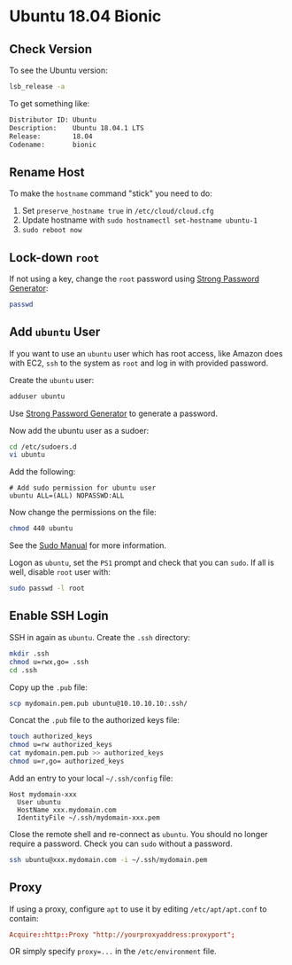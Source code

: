 # Ubuntu 18.04 Bionic

## Check Version

To see the Ubuntu version:

```sh
lsb_release -a
```

To get something like:

```txt
Distributor ID: Ubuntu
Description:    Ubuntu 18.04.1 LTS
Release:        18.04
Codename:       bionic
```

## Rename Host

To make the `hostname` command "stick" you need to do:

1. Set `preserve_hostname true` in `/etc/cloud/cloud.cfg`
2. Update hostname with `sudo hostnamectl set-hostname ubuntu-1`
3. `sudo reboot now`

## Lock-down `root`

If not using a key, change the `root` password using [Strong Password Generator](http://strongpasswordgenerator.com/):

```sh
passwd
```

## Add `ubuntu` User

If you want to use an `ubuntu` user which has root access, like Amazon does with EC2, `ssh` to the system as `root` and log in with provided password.

Create the `ubuntu` user:

```sh
adduser ubuntu
```

Use [Strong Password Generator](http://strongpasswordgenerator.com/) to generate a password.

Now add the ubuntu user as a sudoer:

```sh
cd /etc/sudoers.d
vi ubuntu
```

Add the following:

```sudo
# Add sudo permission for ubuntu user
ubuntu ALL=(ALL) NOPASSWD:ALL
```

Now change the permissions on the file:

```sh
chmod 440 ubuntu
```

See the [Sudo Manual](http://www.sudo.ws/sudoers.man.html) for more information.

Logon as `ubuntu`, set the `PS1` prompt and check that you can `sudo`. If all is well, disable `root` user with:

```sh
sudo passwd -l root
```

## Enable SSH Login

SSH in again as `ubuntu`. Create the `.ssh` directory:

```sh
mkdir .ssh
chmod u=rwx,go= .ssh
cd .ssh
```

Copy up the `.pub` file:

```sh
scp mydomain.pem.pub ubuntu@10.10.10.10:.ssh/
```

Concat the `.pub` file to the authorized keys file:

```sh
touch authorized_keys
chmod u=rw authorized_keys
cat mydomain.pem.pub >> authorized_keys
chmod u=r,go= authorized_keys
```

Add an entry to your local `~/.ssh/config` file:

```config
Host mydomain-xxx
  User ubuntu
  HostName xxx.mydomain.com
  IdentityFile ~/.ssh/mydomain-xxx.pem
```

Close the remote shell and re-connect as `ubuntu`. You should no longer require a password. Check you can `sudo` without a password.

```sh
ssh ubuntu@xxx.mydomain.com -i ~/.ssh/mydomain.pem
```

## Proxy

If using a proxy, configure `apt` to use it by editing `/etc/apt/apt.conf` to contain:

```conf
Acquire::http::Proxy "http://yourproxyaddress:proxyport";
```

OR simply specify `proxy=...` in the `/etc/environment` file.
